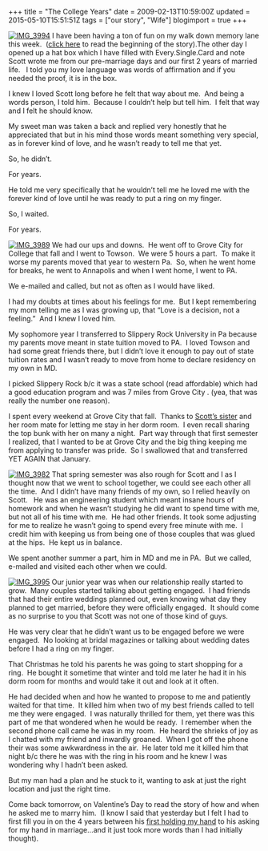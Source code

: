 +++
title = "The College Years"
date = 2009-02-13T10:59:00Z
updated = 2015-05-10T15:51:51Z
tags = ["our story", "Wife"]
blogimport = true 
+++

[![IMG_3994](https://latc.s3.amazonaws.com/wp-content/uploads/2009/02/img-3994-thumb.jpg "IMG_3994")](https://latc.s3.amazonaws.com/wp-content/uploads/2009/02/img-3994.jpg) I have been having a ton of fun on my walk down memory lane this week.  ([click here](http://lifeatthecircus.com/2009/02/10/how-the-circus-began/) to read the beginning of the story).The other day I opened up a hat box which I have filled with Every.Single.Card and note Scott wrote me from our pre-marriage days and our first 2 years of married life.   I told you my love language was words of affirmation and if you needed the proof, it is in the box.  

I knew I loved Scott long before he felt that way about me.  And being a words person, I told him.  Because I couldn’t help but tell him.  I felt that way and I felt he should know.  

My sweet man was taken a back and replied very honestly that he appreciated that but in his mind those words meant something very special, as in forever kind of love, and he wasn’t ready to tell me that yet.  

So, he didn’t.  

For years.  

He told me very specifically that he wouldn’t tell me he loved me with the forever kind of love until he was ready to put a ring on my finger.  

So, I waited.  

For years.  

[![IMG_3989](https://latc.s3.amazonaws.com/wp-content/uploads/2009/02/img-3989-thumb.jpg "IMG_3989")](https://latc.s3.amazonaws.com/wp-content/uploads/2009/02/img-3989.jpg) We had our ups and downs.  He went off to Grove City for College that fall and I went to Towson.  We were 5 hours a part.  To make it worse my parents moved that year to western Pa.  So, when he went home for breaks, he went to Annapolis and when I went home, I went to PA.  

We e-mailed and called, but not as often as I would have liked.  

I had my doubts at times about his feelings for me.  But I kept remembering my mom telling me as I was growing up, that “Love is a decision, not a feeling.”  And I knew I loved him.  

My sophomore year I transferred to Slippery Rock University in Pa because my parents move meant in state tuition moved to PA.  I loved Towson and had some great friends there, but I didn’t love it enough to pay out of state tuition rates and I wasn’t ready to move from home to declare residency on my own in MD.  

I picked Slippery Rock b/c it was a state school (read affordable) which had a good education program and was 
7 miles from Grove City
. (yea, that was really the number one reason).  

I spent every weekend at Grove City that fall.  Thanks to [Scott’s sister](http://anotherstelladay.blogspot.com/) and her room mate for letting me stay in her dorm room.  I even recall sharing the top bunk with her on many a night.  Part way through that first semester I realized, that I wanted to be at Grove City and the big thing keeping me from applying to transfer was pride.  So I swallowed that and transferred YET AGAIN that January.  

[![IMG_3982](https://latc.s3.amazonaws.com/wp-content/uploads/2009/02/img-3982-thumb.jpg "IMG_3982")](https://latc.s3.amazonaws.com/wp-content/uploads/2009/02/img-3982.jpg) That spring semester was also rough for Scott and I as I thought now that we went to school together, we could see each other all the time.  And I didn’t have many friends of my own, so I relied heavily on Scott.   He was an engineering student which meant insane hours of homework and when he wasn’t studying he did want to spend time with me, but not all of his time with me.  He had other friends. It took some adjusting for me to realize he wasn’t going to spend every free minute with me.  I credit him with keeping us from being one of those couples that was glued at the hips.  He kept us in balance.  

We spent another summer a part, him in MD and me in PA.  But we called, e-mailed and visited each other when we could.  

[![IMG_3995](https://latc.s3.amazonaws.com/wp-content/uploads/2009/02/img-3995-thumb.jpg "IMG_3995")](https://latc.s3.amazonaws.com/wp-content/uploads/2009/02/img-3995.jpg) Our junior year was when our relationship really started to grow.  Many couples started talking about getting engaged.  I had friends that had their entire weddings planned out, even knowing what day they planned to get married, before they were officially engaged.  It should come as no surprise to you that Scott was not one of those kind of guys.  

He was very clear that he didn’t want us to be engaged before we were engaged.  No looking at bridal magazines or talking about wedding dates before I had a ring on my finger.  

That Christmas he told his parents he was going to start shopping for a ring.  He bought it sometime that winter and told me later he had it in his dorm room for months and would take it out and look at it often.  

He had decided when and how he wanted to propose to me and patiently waited for that time.  It killed him when two of my best friends called to tell me they were engaged.  I was naturally thrilled for them, yet there was this part of me that wondered when he would be ready.  I remember when the second phone call came he was in my room.  He heard the shrieks of joy as I chatted with my friend and inwardly groaned.  When I got off the phone their was some awkwardness in the air.  He later told me it killed him that night b/c there he was with the ring in his room and he knew I was wondering why I hadn’t been asked.  

But my man had a plan and he stuck to it, wanting to ask at just the right location and just the right time.  


Come back tomorrow, on Valentine’s Day to read the story of how and when he asked me to marry him.  (I know I said that yesterday but I felt I had to first fill you in on the 4 years between his [first holding my hand](http://lifeatthecircus.com/2009/02/12/cupids-big-day/) to his asking for my hand in marriage…and it just took more words than I had initially thought). 


